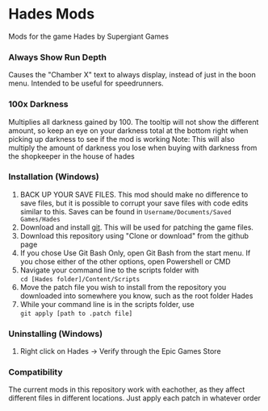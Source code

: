 # Hades Mods

Mods for the game Hades by Supergiant Games

### Always Show Run Depth
Causes the "Chamber X" text to always display, instead of just in the boon menu. Intended to be useful for speedrunners.

### 100x Darkness
Multiplies all darkness gained by 100. The tooltip will not show the different amount, so keep an eye on your darkness total at the bottom right when picking up darkness to see if the mod is working
Note: This will also multiply the amount of darkness you lose when buying with darkness from the shopkeeper in the house of hades

### Installation (Windows)
1. BACK UP YOUR SAVE FILES. This mod should make no difference to save files, but it is possible to corrupt your save files with code edits similar to this. Saves can be found in `Username/Documents/Saved Games/Hades` 
2. Download and install [git](https://git-scm.com). This will be used for patching the game files.
3. Download this repository using "Clone or download" from the github page
4. If you chose Use Git Bash Only, open Git Bash from the start menu. If you chose either of the other options, open Powershell or CMD
5. Navigate your command line to the scripts folder with   
`cd [Hades folder]/Content/Scripts`
6. Move the patch file you wish to install from the repository you downloaded into somewhere you know, such as the root folder Hades
7. While your command line is in the scripts folder, use  
`git apply [path to .patch file]`

### Uninstalling (Windows)
1. Right click on Hades -> Verify through the Epic Games Store

### Compatibility
The current mods in this repository work with eachother, as they affect different files in different locations. Just apply each patch in whatever order
